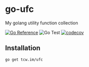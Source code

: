 # go-ufc

My golang utility function collection

[![Go Reference](https://pkg.go.dev/badge/tcw.im/ufc.svg)](https://pkg.go.dev/tcw.im/ufc)
![Go Test](https://github.com/staugur/go-ufc/workflows/Go%20Test/badge.svg)
[![codecov](https://codecov.io/gh/staugur/go-ufc/branch/master/graph/badge.svg?token=HB6UDVKDTX)](https://codecov.io/gh/staugur/go-ufc)

## Installation

```bash
go get tcw.im/ufc
```
